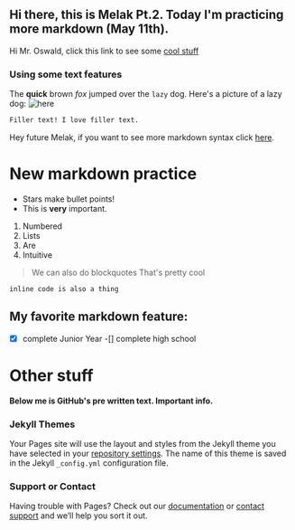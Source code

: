 ## Hi there, this is Melak Pt.2. Today I'm practicing more markdown (May 11th).

Hi Mr. Oswald, click this link to see some [cool stuff](https://www.youtube.com/watch?v=dQw4w9WgXcQ) 


### Using some text features

The **quick** brown _fox_ jumped over the `lazy` dog. Here's a picture of a lazy dog: ![here](https://hips.hearstapps.com/ghk.h-cdn.co/assets/17/44/1509558462-sleeping-bulldog.jpg)

```markdown
Filler text! I love filler text.
```
Hey future Melak, if you want to see more markdown syntax click [here](https://guides.github.com/features/mastering-markdown/).

# New markdown practice
* Stars make bullet points!
* This is **very** important.
1. Numbered
2. Lists
3. Are 
4. Intuitive

> We can also do blockquotes
> That's pretty cool

`inline code is also a thing`

## My favorite markdown feature:
-[x] complete Junior Year
-[] complete high school

# Other stuff

**Below me is GitHub's pre written text. Important info.**
### Jekyll Themes

Your Pages site will use the layout and styles from the Jekyll theme you have selected in your [repository settings](https://github.com/melaksenay/melaksenay.github.io/settings/pages). The name of this theme is saved in the Jekyll `_config.yml` configuration file.

### Support or Contact

Having trouble with Pages? Check out our [documentation](https://docs.github.com/categories/github-pages-basics/) or [contact support](https://support.github.com/contact) and we’ll help you sort it out.
